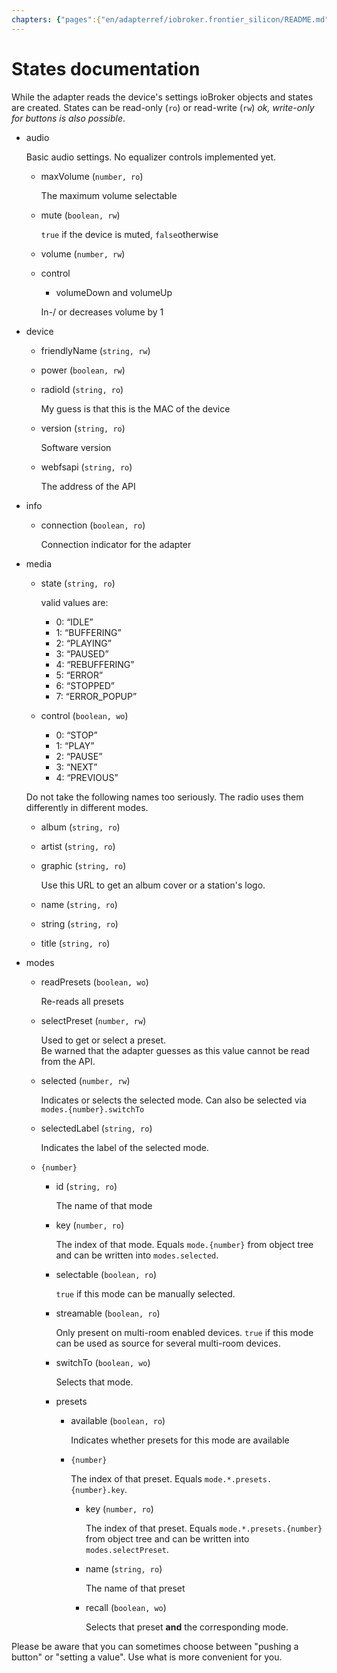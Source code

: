 ```yaml
---
chapters: {"pages":{"en/adapterref/iobroker.frontier_silicon/README.md":{"title":{"en":"FSAPI Examples"},"content":"en/adapterref/iobroker.frontier_silicon/README.md"},"en/adapterref/iobroker.frontier_silicon/states.md":{"title":{"en":"States documentation"},"content":"en/adapterref/iobroker.frontier_silicon/states.md"}}}
---
```

# States documentation

While the adapter reads the device's settings ioBroker objects and states are created.
States can be read-only (`ro`) or read-write (`rw`) *ok, write-only for buttons is also possible*.

- audio

  Basic audio settings. No equalizer controls implemented yet.

  - maxVolume (`number, ro`)

    The maximum volume selectable

  - mute (`boolean, rw`)

    `true` if the device is muted, `false`otherwise

  - volume (`number, rw`)
  - control
    - volumeDown and volumeUp

    In-/ or decreases volume by 1

- device

  - friendlyName (`string, rw`)
  - power (`boolean, rw`)
  - radioId (`string, ro`)

    My guess is that this is the MAC of the device

  - version (`string, ro`)

    Software version

  - webfsapi (`string, ro`)

    The address of the API

- info

  - connection (`boolean, ro`)

    Connection indicator for the adapter

- media

  - state (`string, ro`)

    valid values are:
    - 0: “IDLE”
    - 1: “BUFFERING”
    - 2: “PLAYING”
    - 3: “PAUSED”
    - 4: “REBUFFERING”
    - 5: “ERROR”
    - 6: “STOPPED”
    - 7: “ERROR_POPUP”
  
  - control (`boolean, wo`)

    - 0: “STOP”
    - 1: “PLAY”
    - 2: “PAUSE”
    - 3: “NEXT”
    - 4: “PREVIOUS”

  Do not take the following names too seriously. The radio uses them differently in different modes.

  - album (`string, ro`)
  - artist (`string, ro`)
  - graphic (`string, ro`)

    Use this URL to get an album cover or a station's logo.

  - name (`string, ro`)
  - string (`string, ro`)
  - title (`string, ro`)

- modes

  - readPresets (`boolean, wo`)

    Re-reads all presets

  - selectPreset (`number, rw`)

    Used to get or select a preset.  
    Be warned that the adapter guesses as this value cannot be read from the API.

  - selected (`number, rw`)

    Indicates or selects the selected mode. Can also be selected via `modes.{number}.switchTo`

  - selectedLabel (`string, ro`)

    Indicates the label of the selected mode.

  - `{number}`

    - id (`string, ro`)

      The name of that mode

    - key (`number, ro`)

      The index of that mode. Equals `mode.{number}` from object tree and can be written into `modes.selected`.

    - selectable (`boolean, ro`)

      `true` if this mode can be manually selected.

    - streamable (`boolean, ro`)

      Only present on multi-room enabled devices. `true` if this mode can be used as source for several multi-room devices.
  
    - switchTo (`boolean, wo`)

      Selects that mode.

    - presets

      - available (`boolean, ro`)

        Indicates whether presets for this mode are available

      - `{number}`

        The index of that preset. Equals `mode.*.presets.{number}.key`.

        - key (`number, ro`)

          The index of that preset. Equals `mode.*.presets.{number}` from object tree and can be written into `modes.selectPreset`.

        - name (`string, ro`)

          The name of that preset

        - recall (`boolean, wo`)

          Selects that preset **and** the corresponding mode.

Please be aware that you can sometimes choose between "pushing a button" or "setting a value". Use what is more convenient for you.